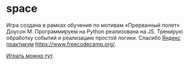 # space
Игра создана в рамках обучения по мотивам «Прерванный полет» Доусон М. Программируем на Python реализована на JS. Тренирую обработку событий и реализацию простой логики. Спасибо 
<a href="https://praktikum.yandex.ru/">Яндекс практикум</a> https://www.freecodecamp.org/.


<a href="https://genalll.github.io/space/index.html"> Играть можно тут</a>.

